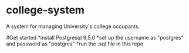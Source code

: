 # college-system
A system for managing University's college occupants.

#Get started
*install Postgresql 9.5.0
*set up the username as "postgres" and password as "postgres"
*run the .sql file in this repo
